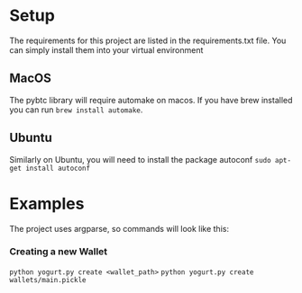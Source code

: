 # Setup
The requirements for this project are listed in the requirements.txt file. You can simply install them into your virtual environment

## MacOS
The pybtc library will require automake on macos. If you have brew installed you can run ```brew install automake```.

## Ubuntu
Similarly on Ubuntu, you will need to install the package autoconf ```sudo apt-get install autoconf```

# Examples
The project uses argparse, so commands will look like this:

### Creating a new Wallet
```python yogurt.py create <wallet_path>```
```python yogurt.py create wallets/main.pickle```
